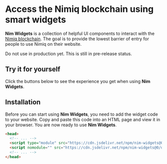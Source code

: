 # Access the Nimiq blockchain using smart widgets

**Nim Widgets** is a collection of helpful UI components to interact with the [Nimiq blockchain](https://nimiq.com). The goal is to provide the lowest barrier of entry for people to use Nimiq on their website.

<Note type="warning" label="pre-release">

Do not use in production yet. This is still in pre-release status.

</Note>

## Try it for yourself

Click the buttons below to see the experience you get when using **Nim Widgets**.

<div>
<nim-donate recipient="NQ54 EHLN L135 RBFU 305P 0GJT GTU0 S3G3 8MKJ"></nim-donate>
<nim-checkout
  theme="blue"
  app="Nim Widgets"
  recipient="NQ54 EHLN L135 RBFU 305P 0GJT GTU0 S3G3 8MKJ"
  value="100000"
></nim-checkout>
</div>

## Installation

Before you can start using **Nim Widgets**, you need to add the widget code to your website.
Copy and paste this code into an HTML page and view it in your browser. You are now ready to use **Nim Widgets**.

```html
<head>
  <!-- ... -->
  <script type="module" src="https://cdn.jsdelivr.net/npm/nim-widgets@0/dist/nim-widgets/nim-widgets.esm.js"></script>
  <script nomodule="" src="https://cdn.jsdelivr.net/npm/nim-widgets@0/dist/nim-widgets/nim-widgets.js"></script>
  <!-- ... -->
</head>
```
